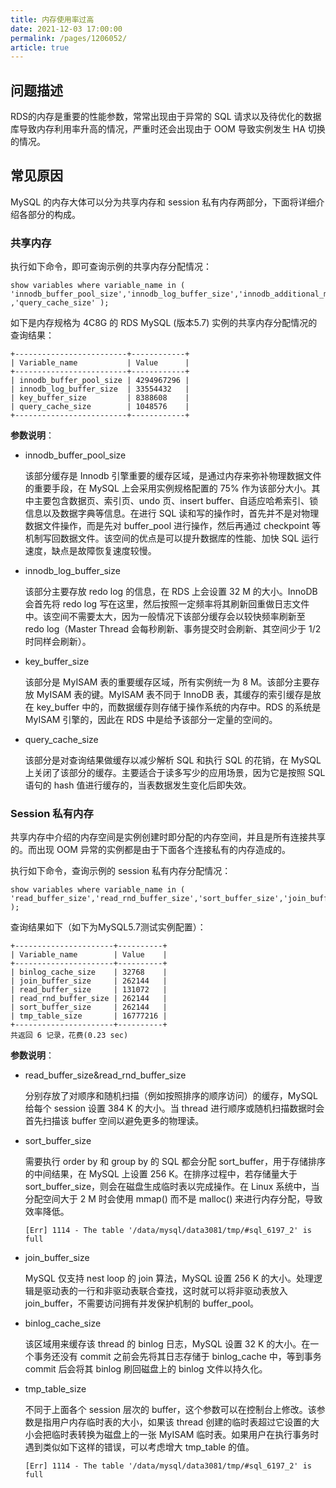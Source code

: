 ```yaml
---
title: 内存使用率过高
date: 2021-12-03 17:00:00
permalink: /pages/1206052/
article: true
---
```



## 问题描述

RDS的内存是重要的性能参数，常常出现由于异常的 SQL 请求以及待优化的数据库导致内存利用率升高的情况，严重时还会出现由于 OOM 导致实例发生 HA 切换的情况。

## 常见原因

MySQL 的内存大体可以分为共享内存和 session 私有内存两部分，下面将详细介绍各部分的构成。

### 共享内存

执行如下命令，即可查询示例的共享内存分配情况：

```
show variables where variable_name in ( 'innodb_buffer_pool_size','innodb_log_buffer_size','innodb_additional_mem_pool_size','key_buffer_size'
,'query_cache_size' );
```

如下是内存规格为 4C8G 的 RDS MySQL (版本5.7) 实例的共享内存分配情况的查询结果：

```
+-------------------------+------------+
| Variable_name           | Value      |
+-------------------------+------------+
| innodb_buffer_pool_size | 4294967296 |
| innodb_log_buffer_size  | 33554432   |
| key_buffer_size         | 8388608    |
| query_cache_size        | 1048576    |
+-------------------------+------------+
```

**参数说明**：

+ innodb_buffer_pool_size

  该部分缓存是 Innodb 引擎重要的缓存区域，是通过内存来弥补物理数据文件的重要手段，在 MySQL 上会采用实例规格配置的 75% 作为该部分大小。其中主要包含数据页、索引页、undo 页、insert buffer、自适应哈希索引、锁信息以及数据字典等信息。在进行 SQL 读和写的操作时，首先并不是对物理数据文件操作，而是先对 buffer_pool 进行操作，然后再通过 checkpoint 等机制写回数据文件。该空间的优点是可以提升数据库的性能、加快 SQL 运行速度，缺点是故障恢复速度较慢。

+ innodb_log_buffer_size

  该部分主要存放 redo log 的信息，在 RDS 上会设置 32 M 的大小。InnoDB 会首先将 redo log 写在这里，然后按照一定频率将其刷新回重做日志文件中。该空间不需要太大，因为一般情况下该部分缓存会以较快频率刷新至 redo log（Master Thread 会每秒刷新、事务提交时会刷新、其空间少于 1/2 时同样会刷新）。

+ key_buffer_size

  该部分是 MyISAM 表的重要缓存区域，所有实例统一为 8 M。该部分主要存放 MyISAM 表的键。MyISAM 表不同于 InnoDB 表，其缓存的索引缓存是放在 key_buffer 中的，而数据缓存则存储于操作系统的内存中。RDS 的系统是 MyISAM 引擎的，因此在 RDS 中是给予该部分一定量的空间的。

+ query_cache_size

  该部分是对查询结果做缓存以减少解析 SQL 和执行 SQL 的花销，在 MySQL 上关闭了该部分的缓存。主要适合于读多写少的应用场景，因为它是按照 SQL 语句的 hash 值进行缓存的，当表数据发生变化后即失效。

### Session 私有内存

共享内存中介绍的内存空间是实例创建时即分配的内存空间，并且是所有连接共享的。而出现 OOM 异常的实例都是由于下面各个连接私有的内存造成的。

执行如下命令，查询示例的 session 私有内存分配情况：

```
show variables where variable_name in ( 'read_buffer_size','read_rnd_buffer_size','sort_buffer_size','join_buffer_size','binlog_cache_size','tmp_table_size' );
```

查询结果如下（如下为MySQL5.7测试实例配置）：

```
+----------------------+----------+
| Variable_name        | Value    |
+----------------------+----------+
| binlog_cache_size    | 32768    |
| join_buffer_size     | 262144   |
| read_buffer_size     | 131072   |
| read_rnd_buffer_size | 262144   |
| sort_buffer_size     | 262144   |
| tmp_table_size       | 16777216 |
+----------------------+----------+
共返回 6 记录，花费(0.23 sec)
```

**参数说明**：

+ read_buffer_size&read_rnd_buffer_size

  分别存放了对顺序和随机扫描（例如按照排序的顺序访问）的缓存，MySQL 给每个 session 设置 384 K 的大小。当 thread 进行顺序或随机扫描数据时会首先扫描该 buffer 空间以避免更多的物理读。

+ sort_buffer_size

  需要执行 order by 和 group by 的 SQL 都会分配 sort_buffer，用于存储排序的中间结果，在 MySQL 上设置 256 K。在排序过程中，若存储量大于 sort_buffer_size，则会在磁盘生成临时表以完成操作。在 Linux 系统中，当分配空间大于 2 M 时会使用 mmap() 而不是 malloc() 来进行内存分配，导致效率降低。

  ```
  [Err] 1114 - The table '/data/mysql/data3081/tmp/#sql_6197_2' is full
  ```

+ join_buffer_size

  MySQL 仅支持 nest loop 的 join 算法，MySQL 设置 256 K 的大小。处理逻辑是驱动表的一行和非驱动表联合查找，这时就可以将非驱动表放入 join_buffer，不需要访问拥有并发保护机制的 buffer_pool。

+ binlog_cache_size

  该区域用来缓存该 thread 的 binlog 日志，MySQL 设置 32 K 的大小。在一个事务还没有 commit 之前会先将其日志存储于 binlog_cache 中，等到事务 commit 后会将其 binlog 刷回磁盘上的 binlog 文件以持久化。

+ tmp_table_size

  不同于上面各个 session 层次的 buffer，这个参数可以在控制台上修改。该参数是指用户内存临时表的大小，如果该 thread 创建的临时表超过它设置的大小会把临时表转换为磁盘上的一张 MyISAM 临时表。如果用户在执行事务时遇到类似如下这样的错误，可以考虑增大 tmp_table 的值。

  ```
  [Err] 1114 - The table '/data/mysql/data3081/tmp/#sql_6197_2' is full
  ```
